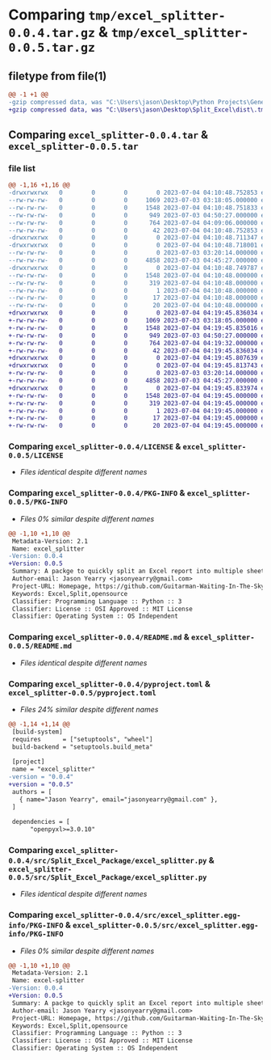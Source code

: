 # Comparing `tmp/excel_splitter-0.0.4.tar.gz` & `tmp/excel_splitter-0.0.5.tar.gz`

## filetype from file(1)

```diff
@@ -1 +1 @@
-gzip compressed data, was "C:\Users\jason\Desktop\Python Projects\General\Split_Excel\dist\.tmp-x266u1m3\excel_splitter-0.0.4.tar", last modified: Tue Jul  4 04:10:48 2023, max compression
+gzip compressed data, was "C:\Users\jason\Desktop\Split_Excel\dist\.tmp-tzdlkib8\excel_splitter-0.0.5.tar", last modified: Tue Jul  4 04:19:45 2023, max compression
```

## Comparing `excel_splitter-0.0.4.tar` & `excel_splitter-0.0.5.tar`

### file list

```diff
@@ -1,16 +1,16 @@
-drwxrwxrwx   0        0        0        0 2023-07-04 04:10:48.752853 excel_splitter-0.0.4/
--rw-rw-rw-   0        0        0     1069 2023-07-03 03:18:05.000000 excel_splitter-0.0.4/LICENSE
--rw-rw-rw-   0        0        0     1548 2023-07-04 04:10:48.751833 excel_splitter-0.0.4/PKG-INFO
--rw-rw-rw-   0        0        0      949 2023-07-03 04:50:27.000000 excel_splitter-0.0.4/README.md
--rw-rw-rw-   0        0        0      764 2023-07-04 04:09:06.000000 excel_splitter-0.0.4/pyproject.toml
--rw-rw-rw-   0        0        0       42 2023-07-04 04:10:48.752853 excel_splitter-0.0.4/setup.cfg
-drwxrwxrwx   0        0        0        0 2023-07-04 04:10:48.711347 excel_splitter-0.0.4/src/
-drwxrwxrwx   0        0        0        0 2023-07-04 04:10:48.718001 excel_splitter-0.0.4/src/Split_Excel_Package/
--rw-rw-rw-   0        0        0        0 2023-07-03 03:20:14.000000 excel_splitter-0.0.4/src/Split_Excel_Package/__init__.py
--rw-rw-rw-   0        0        0     4858 2023-07-03 04:45:27.000000 excel_splitter-0.0.4/src/Split_Excel_Package/excel_splitter.py
-drwxrwxrwx   0        0        0        0 2023-07-04 04:10:48.749787 excel_splitter-0.0.4/src/excel_splitter.egg-info/
--rw-rw-rw-   0        0        0     1548 2023-07-04 04:10:48.000000 excel_splitter-0.0.4/src/excel_splitter.egg-info/PKG-INFO
--rw-rw-rw-   0        0        0      319 2023-07-04 04:10:48.000000 excel_splitter-0.0.4/src/excel_splitter.egg-info/SOURCES.txt
--rw-rw-rw-   0        0        0        1 2023-07-04 04:10:48.000000 excel_splitter-0.0.4/src/excel_splitter.egg-info/dependency_links.txt
--rw-rw-rw-   0        0        0       17 2023-07-04 04:10:48.000000 excel_splitter-0.0.4/src/excel_splitter.egg-info/requires.txt
--rw-rw-rw-   0        0        0       20 2023-07-04 04:10:48.000000 excel_splitter-0.0.4/src/excel_splitter.egg-info/top_level.txt
+drwxrwxrwx   0        0        0        0 2023-07-04 04:19:45.836034 excel_splitter-0.0.5/
+-rw-rw-rw-   0        0        0     1069 2023-07-03 03:18:05.000000 excel_splitter-0.0.5/LICENSE
+-rw-rw-rw-   0        0        0     1548 2023-07-04 04:19:45.835016 excel_splitter-0.0.5/PKG-INFO
+-rw-rw-rw-   0        0        0      949 2023-07-03 04:50:27.000000 excel_splitter-0.0.5/README.md
+-rw-rw-rw-   0        0        0      764 2023-07-04 04:19:32.000000 excel_splitter-0.0.5/pyproject.toml
+-rw-rw-rw-   0        0        0       42 2023-07-04 04:19:45.836034 excel_splitter-0.0.5/setup.cfg
+drwxrwxrwx   0        0        0        0 2023-07-04 04:19:45.807639 excel_splitter-0.0.5/src/
+drwxrwxrwx   0        0        0        0 2023-07-04 04:19:45.813743 excel_splitter-0.0.5/src/Split_Excel_Package/
+-rw-rw-rw-   0        0        0        0 2023-07-03 03:20:14.000000 excel_splitter-0.0.5/src/Split_Excel_Package/__init__.py
+-rw-rw-rw-   0        0        0     4858 2023-07-03 04:45:27.000000 excel_splitter-0.0.5/src/Split_Excel_Package/excel_splitter.py
+drwxrwxrwx   0        0        0        0 2023-07-04 04:19:45.833974 excel_splitter-0.0.5/src/excel_splitter.egg-info/
+-rw-rw-rw-   0        0        0     1548 2023-07-04 04:19:45.000000 excel_splitter-0.0.5/src/excel_splitter.egg-info/PKG-INFO
+-rw-rw-rw-   0        0        0      319 2023-07-04 04:19:45.000000 excel_splitter-0.0.5/src/excel_splitter.egg-info/SOURCES.txt
+-rw-rw-rw-   0        0        0        1 2023-07-04 04:19:45.000000 excel_splitter-0.0.5/src/excel_splitter.egg-info/dependency_links.txt
+-rw-rw-rw-   0        0        0       17 2023-07-04 04:19:45.000000 excel_splitter-0.0.5/src/excel_splitter.egg-info/requires.txt
+-rw-rw-rw-   0        0        0       20 2023-07-04 04:19:45.000000 excel_splitter-0.0.5/src/excel_splitter.egg-info/top_level.txt
```

### Comparing `excel_splitter-0.0.4/LICENSE` & `excel_splitter-0.0.5/LICENSE`

 * *Files identical despite different names*

### Comparing `excel_splitter-0.0.4/PKG-INFO` & `excel_splitter-0.0.5/PKG-INFO`

 * *Files 0% similar despite different names*

```diff
@@ -1,10 +1,10 @@
 Metadata-Version: 2.1
 Name: excel_splitter
-Version: 0.0.4
+Version: 0.0.5
 Summary: A packge to quickly split an Excel report into multiple sheets or multiple reports based on unique column values.
 Author-email: Jason Yearry <jasonyearry@gmail.com>
 Project-URL: Homepage, https://github.com/Guitarman-Waiting-In-The-Sky/excel_splitter
 Keywords: Excel,Split,opensource
 Classifier: Programming Language :: Python :: 3
 Classifier: License :: OSI Approved :: MIT License
 Classifier: Operating System :: OS Independent
```

### Comparing `excel_splitter-0.0.4/README.md` & `excel_splitter-0.0.5/README.md`

 * *Files identical despite different names*

### Comparing `excel_splitter-0.0.4/pyproject.toml` & `excel_splitter-0.0.5/pyproject.toml`

 * *Files 24% similar despite different names*

```diff
@@ -1,14 +1,14 @@
 [build-system]
 requires      = ["setuptools", "wheel"]
 build-backend = "setuptools.build_meta"
 
 [project]
 name = "excel_splitter"
-version = "0.0.4"
+version = "0.0.5"
 authors = [
   { name="Jason Yearry", email="jasonyearry@gmail.com" },
 ]
 
 dependencies = [
      "openpyxl>=3.0.10"
```

### Comparing `excel_splitter-0.0.4/src/Split_Excel_Package/excel_splitter.py` & `excel_splitter-0.0.5/src/Split_Excel_Package/excel_splitter.py`

 * *Files identical despite different names*

### Comparing `excel_splitter-0.0.4/src/excel_splitter.egg-info/PKG-INFO` & `excel_splitter-0.0.5/src/excel_splitter.egg-info/PKG-INFO`

 * *Files 0% similar despite different names*

```diff
@@ -1,10 +1,10 @@
 Metadata-Version: 2.1
 Name: excel-splitter
-Version: 0.0.4
+Version: 0.0.5
 Summary: A packge to quickly split an Excel report into multiple sheets or multiple reports based on unique column values.
 Author-email: Jason Yearry <jasonyearry@gmail.com>
 Project-URL: Homepage, https://github.com/Guitarman-Waiting-In-The-Sky/excel_splitter
 Keywords: Excel,Split,opensource
 Classifier: Programming Language :: Python :: 3
 Classifier: License :: OSI Approved :: MIT License
 Classifier: Operating System :: OS Independent
```

